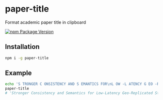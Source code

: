 # paper-title
Format academic paper title in clipboard

[![npm Package Version](https://img.shields.io/npm/v/paper-title.svg?maxAge=2592000)](https://www.npmjs.com/package/paper-title)

## Installation
```bash
npm i -g paper-title
````

## Example
```bash
echo 'S TRONGER C ONSISTENCY AND S EMANTICS FOR\nL OW -L ATENCY G EO -R EPLICATED S TORAGE' | xclip -sel clipboard
paper-title
# 'Stronger Consistency and Semantics for Low-Latency Geo-Replicated Storage'
```
